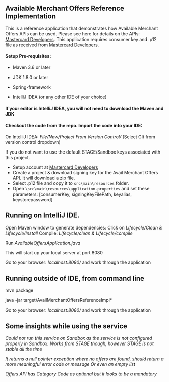 ## Available Merchant Offers Reference Implementation

This is a reference application that demonstrates how Available Merchant Offers APIs can be used. 
Please see here for details on the APIs: [Mastercard Developers](https://developer.mastercard.com/product/avail-merchant-offers). 
This application requires consumer key and .p12 file as received from [Mastercard Developers](https://developer.mastercard.com/dashboard).

#### Setup Pre-requisites:

 - Maven 3.6 or later

- JDK 1.8.0 or later

- Spring-framework  

- IntelliJ IDEA (or any other IDE of your choice)

#### If your editor is IntelliJ IDEA, you will not need to download the Maven and JDK 

#### Checkout the code from the repo. Import the code into your IDE: 
On IntelliJ IDEA: 
*File/New/Project From Version Control/* (Select GIt from version control dropdown)

If you do not want to use the default STAGE/Sandbox keys associated with this project. 
 - Setup account at [Mastercard Developers](https://developer.mastercard.com/account/sign-up)   
 - Create a project & download signing key for the Avail Merchant Offers API. It will download a zip file.  
 - Select .p12 file and copy it to `src\main\resources` folder.
 - Open `\src\main\resources\application.properties` and set these parameters: [consumerKey, signingKeyFilePath, keyalias, keystorepassword] 

## Running on IntelliJ IDE. 
 Open Maven window to generate dependencies: Click on *Lifecycle/Clean & Lifecycle/Install*
 Compile: *Lifecycle/clean & Lifecycle/compile*
 
 Run *AvailableOffersApplication.java*
 
This will start up your local server at port 8080 

Go to your browser: *localhost:8080/* and work through the application 

## Running outside of IDE, from command line
mvn package

java -jar target/AvailMerchantOffersReferenceImpl*

Go to your browser: *localhost:8080/* and work through the application 

## Some insights while using the service
 *Could not run this service on Sandbox as the service is not configured properly in Sandbox. Works from STAGE though, however STAGE is not stable all the time*
  
 *It returns a null pointer exception where no offers are found, should return a more meaningful error code or message Or even an empty list*
 
 *Offers API has Category Code as optional but it looks to be a mandatory*   
